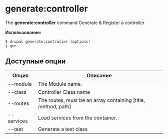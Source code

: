 # generate:controller
The **generate:controller** command Generate & Register a controller

**Использование:**
```
$ drupal generate:controller [options] 
$ gcn  
```

## Доступные опции
Опция | Описание
-------|-------------
--module | The Module name.
--class | Controller Class name
--routes | The routes, must be an array containing [title, method, path]
--services | Load services from the container.
--test | Generate a test class
